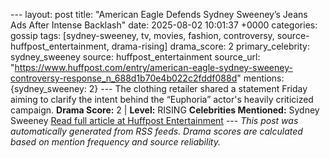 --- layout: post title: "American Eagle Defends Sydney Sweeney’s Jeans Ads After Intense Backlash" date: 2025-08-02 10:01:37 +0000 categories: gossip tags: [sydney-sweeney, tv, movies, fashion, controversy, source-huffpost_entertainment, drama-rising] drama_score: 2 primary_celebrity: sydney_sweeney source: huffpost_entertainment source_url: "https://www.huffpost.com/entry/american-eagle-sydney-sweeney-controversy-response_n_688d1b70e4b022c2fddf088d" mentions: {sydney_sweeney: 2} --- The clothing retailer shared a statement Friday aiming to clarify the intent behind the “Euphoria” actor's heavily criticized campaign. **Drama Score:** 2 | **Level:** RISING **Celebrities Mentioned:** Sydney Sweeney [Read full article at Huffpost Entertainment](https://www.huffpost.com/entry/american-eagle-sydney-sweeney-controversy-response_n_688d1b70e4b022c2fddf088d) --- *This post was automatically generated from RSS feeds. Drama scores are calculated based on mention frequency and source reliability.*